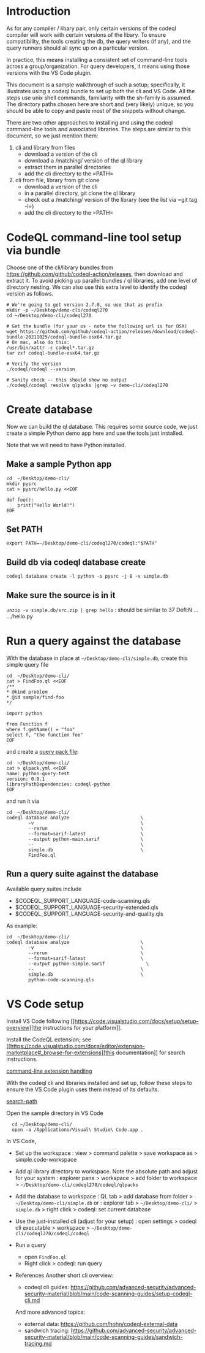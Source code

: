 # Introduction
  As for any compiler / libary pair, only certain versions of the codeql compiler
  will work with certain versions of the libary.  To ensure compatibility, the
  tools creating the db, the query writers (if any), and the query runners should
  all sync up on a particular version.

  In practice, this means installing a consistent set of command-line tools
  across a group/organization.  For query developers, it means using those
  versions with the VS Code plugin.

  This document is a sample walkthrough of such a setup; specifically, it
  illustrates using a codeql bundle to set up both the cli and VS Code.  All the
  steps use unix shell commands, familiarity with the sh-family is assumed.  The
  directory paths chosen here are short and (very likely) unique, so you should be
  able to copy and paste most of the snippets without change.

  There are two other approaches to installing and using the codeql
  command-line tools and associated libraries.  The steps are similar to this
  document, so we just mention them:
  1. cli and library from files
     - download a version of the cli
     - download a /matching/ version of the ql library
     - extract them in parallel directories
     - add the cli directory to the =PATH=
  2. cli from file, library from git clone
     - download a version of the cli
     - in a parallel directory, git clone the ql library
     - check out a /matching/ version of the library (see the list via =git tag -l=)
     - add the cli directory to the =PATH=
  
# CodeQL command-line tool setup via bundle
  Choose one of the cli/library bundles from 
  https://github.com/github/codeql-action/releases, then download and extract it.
  To avoid picking up parallel bundles / ql libraries, add one level of directory
  nesting.  We can also use this extra level to identify the codeql version as
  follows. 
  
```
# We're going to get version 2.7.0, so use that as prefix 
mkdir -p ~/Desktop/demo-cli/codeql270
cd ~/Desktop/demo-cli/codeql270

# Get the bundle (for your os - note the following url is for OSX)
wget https://github.com/github/codeql-action/releases/download/codeql-bundle-20211025/codeql-bundle-osx64.tar.gz
# On mac, also do this:
/usr/bin/xattr -c codeql*.tar.gz
tar zxf codeql-bundle-osx64.tar.gz

# Verify the version
./codeql/codeql --version

# Sanity check -- this should show no output
./codeql/codeql resolve qlpacks |grep -v demo-cli/codeql270
```

# Create database
  Now we can build the ql database.  This requires some source code, we just create a
  simple Python demo app here and use the tools just installed.

  Note that we will need to have Python installed.

## Make a sample Python app
```
cd  ~/Desktop/demo-cli/
mkdir pysrc
cat > pysrc/hello.py <<EOF

def foo():
    print("Hello World!")
EOF
```

## Set PATH
`export PATH=~/Desktop/demo-cli/codeql270/codeql:"$PATH"`

## Build db via codeql database create
`codeql database create -l python -s pysrc -j 8 -v simple.db`

## Make sure the source is in it
`unzip -v simple.db/src.zip | grep hello`
: should be similar to
37  Defl:N ... .../hello.py

# Run a query against the database
  With the database in place at `~/Desktop/demo-cli/simple.db`, create this
  simple query file

```    
cd  ~/Desktop/demo-cli/
cat > FindFoo.ql <<EOF
/**
* @kind problem
* @id sample/find-foo
*/

import python

from Function f
where f.getName() = "foo"
select f, "the function foo"
EOF
```
and create a [query pack file](https://codeql.github.com/docs/codeql-cli/about-ql-packs/#about-qlpack-yml-files):
```
cd  ~/Desktop/demo-cli/
cat > qlpack.yml <<EOF
name: python-query-test
version: 0.0.1
libraryPathDependencies: codeql-python
EOF
```


  and run it via

```
cd  ~/Desktop/demo-cli/
codeql database analyze                          \
        -v                                       \
        --rerun                                  \
        --format=sarif-latest                    \
        --output python-main.sarif               \
        --                                       \
        simple.db                                \
        FindFoo.ql
```

## Run a query suite against the database
  Available query suites include

* $CODEQL_SUPPORT_LANGUAGE-code-scanning.qls
* $CODEQL_SUPPORT_LANGUAGE-security-extended.qls
* $CODEQL_SUPPORT_LANGUAGE-security-and-quality.qls


As example:
```
cd  ~/Desktop/demo-cli/
codeql database analyze                          \
        -v                                       \
        --rerun                                  \
        --format=sarif-latest                    \
        --output python-simple.sarif               \
        --                                       \
        simple.db                                \
        python-code-scanning.qls
```

# VS Code setup
  Install VS Code following [[https://code.visualstudio.com/docs/setup/setup-overview][the instructions for your platform]].
  
  Install the CodeQL extension; see [[https://code.visualstudio.com/docs/editor/extension-marketplace#_browse-for-extensions][this documentation]] for search instructions.

  [command-line extension handling](https://code.visualstudio.com/docs/editor/extension-marketplace#_command-line-extension-management)

  With the codeql cli and libraries installed and set up, follow these steps to
  ensure the VS Code plugin uses them instead of its defaults.   

  [search-path](https://codeql.github.com/docs/codeql-cli/manual/database-create/#cmdoption-codeql-database-create-search-path)

  Open the sample directory in VS Code
  ```
    cd ~/Desktop/demo-cli/
    open -a /Applications/Visual\ Studio\ Code.app .
  ```

  In VS Code, 
  - Set up the workspace
    : view > command palette > save workspace as > simple.code-workspace

  - Add ql library directory to workspace.  Note the absolute path and adjust for
    your system
    : explorer pane > workspace > add folder to workspace >  `~/Desktop/demo-cli/codeql270/codeql/qlpacks`

  - Add the database to workspace
    : QL tab > add database from folder > `~/Desktop/demo-cli/simple.db`
    or
    : explorer tab > `~/Desktop/demo-cli/` > `simple.db` > right click > codeql: set current database

  - Use the just-installed cli (adjust for your setup)
    : open settings > codeql cli executable > workspace > `~/Desktop/demo-cli/codeql270/codeql/codeql`

  - Run a query
    - open `FindFoo.ql`
    - Right click > codeql: run query

* References
  Another short cli overview:
  - codeql cli guides: https://github.com/advanced-security/advanced-security-material/blob/main/code-scanning-guides/setup-codeql-cli.md

  And more advanced topics:
  - external data: https://github.com/hohn/codeql-external-data
  - sandwich tracing: https://github.com/advanced-security/advanced-security-material/blob/main/code-scanning-guides/sandwich-tracing.md
  
